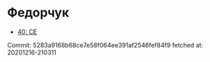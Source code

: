 # Федорчук
- [40: CE](40.md)

Commit: 5283a9168b68ce7e58f064ee391af2546fef84f9
 fetched at: 20201216-210311
